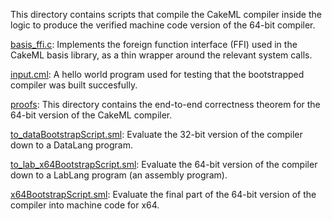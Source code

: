 This directory contains scripts that compile the CakeML compiler
inside the logic to produce the verified machine code version of the
64-bit compiler.

[basis_ffi.c](basis_ffi.c):
Implements the foreign function interface (FFI) used in the CakeML basis
library, as a thin wrapper around the relevant system calls.

[input.cml](input.cml):
A hello world program used for testing that the bootstrapped
compiler was built succesfully.

[proofs](proofs):
This directory contains the end-to-end correctness theorem for the
64-bit version of the CakeML compiler.

[to_dataBootstrapScript.sml](to_dataBootstrapScript.sml):
Evaluate the 32-bit version of the compiler down to a DataLang
program.

[to_lab_x64BootstrapScript.sml](to_lab_x64BootstrapScript.sml):
Evaluate the 64-bit version of the compiler down to a LabLang
program (an assembly program).

[x64BootstrapScript.sml](x64BootstrapScript.sml):
Evaluate the final part of the 64-bit version of the compiler
into machine code for x64.
